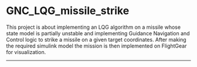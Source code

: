 # GNC_LQG_missile_strike

This project is about implementing an LQG algorithm on a missile whose state model is partially unstable and implementing Guidance Navigation and Control logic to strike a missile on a given target coordinates. After making the required simulink model the mission is then implemented on FlightGear for visualization.

------
